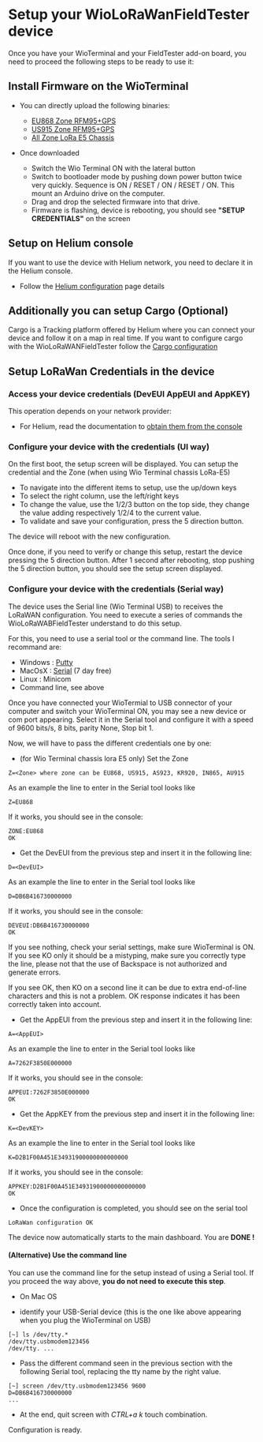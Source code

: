 # Setup your WioLoRaWanFieldTester device

Once you have your WioTerminal and your FieldTester add-on board, you need to proceed the following steps to be ready to use it:

## Install Firmware on the WioTerminal

- You can directly upload the following binaries:
  * [EU868 Zone RFM95+GPS](../binaries/WioLoRaWANFieldTester_RFM95_EU868_GPS.uf2)
  * [US915 Zone RFM95+GPS](../binaries/WioLoRaWANFieldTester_RFM95_US915_GPS.uf2)
  * [All Zone LoRa E5 Chassis](../binaries/WioLoRaWANFieldTester_LoRaE5_ALLZONE.uf2)

- Once downloaded
  * Switch the Wio Terminal ON with the lateral button
  * Switch to bootloader mode by pushing down power button twice very quickly. Sequence is ON / RESET / ON / RESET / ON. This mount an Arduino drive on the computer.
  * Drag and drop the selected firmware into that drive.
  * Firmware is flashing, device is rebooting, you should see **"SETUP CREDENTIALS"** on the screen

## Setup on Helium console

If you want to use the device with Helium network, you need to declare it in the Helium console.
- Follow the [Helium configuration](ConfigureHelium.md) page details

## Additionally you can setup Cargo (Optional)

Cargo is a Tracking platform offered by Helium where you can connect your device and follow it on a map in real time. If you want to configure cargo with the WioLoRaWANFieldTester follow the [Cargo configuration](ConfigureCargo.md) 

## Setup LoRaWan Credentials in the device

### Access your device credentials (DevEUI AppEUI and AppKEY)

This operation depends on your network provider:

- For Helium, read the documentation to [obtain them from the console](ObtainCredsFromHelium.md)  

### Configure your device with the credentials (UI way)

On the first boot, the setup screen will be displayed. You can setup the credential and the Zone (when using Wio Terminal chassis LoRa-E5)
 - To navigate into the different items to setup, use the up/down keys
 - To select the right column, use the left/right keys
 - To change the value, use the 1/2/3 button on the top side, they change the value adding respectively 1/2/4 to the current value.
 - To validate and save your configuration, press the 5 direction button.

The device will reboot with the new configuration. 

Once done, if you need to verify or change this setup, restart the device pressing the 5 direction button. After 1 second after rebooting, stop pushing the 5 direction button, you should see the setup screen displayed. 


### Configure your device with the credentials (Serial way)

The device uses the Serial line (Wio Terminal USB) to receives the LoRaWAN configuration. You need to execute a series of commands the WioLoRaWABFieldTester understand to do this setup.

For this, you need to use a serial tool or the command line. The tools I recommand are:
- Windows : [Putty](https://www.putty.org/)
- MacOsX : [Serial](https://www.decisivetactics.com/products/serial/) (7 day free)
- Linux : Minicom 
- Command line, see above

Once you have connected your WioTermial to USB connector of your computer and switch your WioTerminal ON, you may see a new device or com port appearing. Select it in the Serial tool and configure it with a speed of 9600 bits/s, 8 bits, parity None, Stop bit 1.

Now, we will have to pass the different credentials one by one:

* (for Wio Terminal chassis lora E5 only) Set the Zone
```
Z=<Zone> where zone can be EU868, US915, AS923, KR920, IN865, AU915
```
As an example the line to enter in the Serial tool looks like
```
Z=EU868
```
If it works, you should see in the console:
```
ZONE:EU868
OK
```

* Get the DevEUI from the previous step and insert it in the following line:
```
D=<DevEUI>
```
As an example the line to enter in the Serial tool looks like
```
D=DB6B416730000000
```
If it works, you should see in the console:
```
DEVEUI:DB6B416730000000
OK
```
If you see nothing, check your serial settings, make sure WioTerminal is ON. If you see KO only it should be a mistyping, make sure you correctly type the line, please not that the use of Backspace is not authorized and generate errors.

If you see OK, then KO on a second line it can be due to extra end-of-line characters and this is not a problem. OK response indicates it has been correctly taken into account.

* Get the AppEUI from the previous step and insert it in the following line:
```
A=<AppEUI>
```
As an example the line to enter in the Serial tool looks like
```
A=7262F3850E000000
```
If it works, you should see in the console:
```
APPEUI:7262F3850E000000
OK
```

* Get the AppKEY from the previous step and insert it in the following line:
```
K=<DevKEY>
```
As an example the line to enter in the Serial tool looks like
```
K=D2B1F00A451E34931900000000000000
```
If it works, you should see in the console:
```
APPKEY:D2B1F00A451E34931900000000000000
OK
```

* Once the configuration is completed, you should see on the serial tool
```
LoRaWan configuration OK
```

The device now automatically starts to the main dashboard. You are **DONE !**


#### (Alternative) Use the command line

You can use the command line for the setup instead of using a Serial tool. If you proceed the way above, **you do not need to execute this step**.

* On Mac OS
- identify your USB-Serial device (this is the one like above appearing when you plug the WioTerminal on USB)
```
[~] ls /dev/tty.*
/dev/tty.usbmodem123456
/dev/tty. ...
```
- Pass the different command seen in the previous section with the following Serial tool, replacing the tty name by the right value.
```
[~] screen /dev/tty.usbmodem123456 9600
D=DB6B416730000000
...
```
- At the end, quit screen with _CTRL+a k_ touch combination. 







Configuration is ready.

